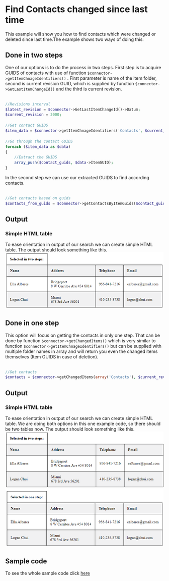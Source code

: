 # Find Contacts changed since last time
This example will show you how to find contacts which were changed or deleted since last time.The example shows two ways of doing this:

## Done in two steps
One of our options is to do the process in two steps. First step is to acquire GUIDS of contacts with use of function ```$connector->getItemChnageIdentifiers()``` . First parameter is name of the item folder, second is current revision GUID, which is supplied by function ```$connector->GetLastItemChangeId()``` and the third is current revision.


```php

//Revisions interval
$latest_revision = $connector->GetLastItemChangeId()->Datum;
$current_revision = 3000;

//Get contact GUIDS
$item_data = $connector->getItemChnageIdentifiers('Contacts', $current_revision, $latest_revision)->Data;

//Go through the contact GUIDS
foreach ($item_data as $data)
{
    //Extract the GUIDS
    array_push($contact_guids, $data->ItemGUID);
}

```

In the second step we can use our extracted GUIDS to find according contacts.

```php

//Get contacts based on guids
$contacts_from_guids = $connector->getContactsByItemGuids($contact_guids)->Data;

```

## Output

### Simple HTML table
To ease orientation in output of our search we can create simple HTML table. The output should look something like this.
![example output](Images/sample_output_one.PNG)

## Done in one step
This option will focus on getting the contacts in only one step. That can be done by function ```$connector->getChangedItems()``` which is very similar to function  ```$connector->getItemChnageIdentifiers()``` but can be supplied with multiple folder names in array and will return you even the changed items themselves (Item GUIDS in case of deletion).

```php

//Get contacts
$contacts = $connector->getChangedItems(array('Contacts'), $current_revision, $latest_revision)->Data[0]->ChangedItems;
```

## Output

### Simple HTML table
To ease orientation in output of our search we can create simple HTML table. We are doing both options in this one example code, so there should be two tables now. The output should look something like this.
![example output](Images/sample_output_two.PNG)


## Sample code
To see the whole sample code click [here](sample_code.php)